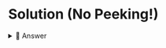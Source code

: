 # Solution (No Peeking!)

<details> <summary> 👀 Answer </summary>

```python
def login():
  while True:
    username = input("What is your username?: ")
    password = input("What is your password? ")
    if username == "David" and password == "Replit4ev#r":
      print("Welcome David!")
      break
    else:
      print("That is not the correct username or password. Try again!")
      continue
    
print("REPLIT LOGIN SYSTEM")
login()
```




</details>